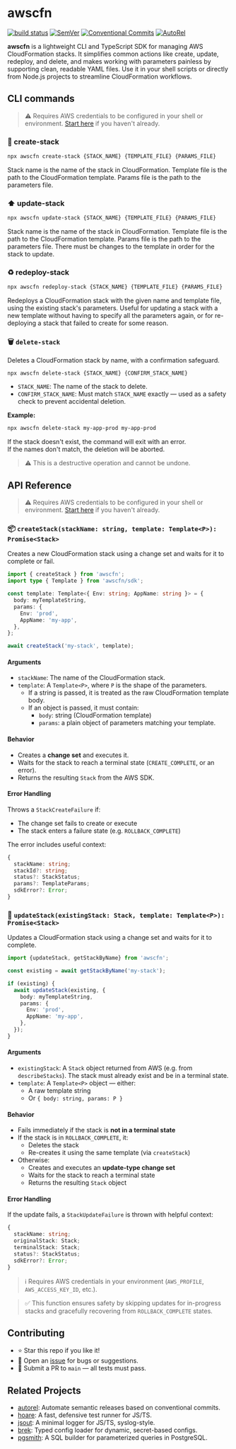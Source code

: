 # awscfn

[![build status](https://github.com/mhweiner/awscfn/actions/workflows/release.yml/badge.svg)](https://github.com/mhweiner/awscfn/actions)
[![SemVer](https://img.shields.io/badge/SemVer-2.0.0-blue)]()
[![Conventional Commits](https://img.shields.io/badge/Conventional%20Commits-1.0.0-yellow.svg)](https://conventionalcommits.org)
[![AutoRel](https://img.shields.io/badge/v2-AutoRel?label=AutoRel&labelColor=0ab5fc&color=grey&link=https%3A%2F%2Fgithub.com%2Fmhweiner%2Fautorel)](https://github.com/mhweiner/autorel)

**awscfn** is a lightweight CLI and TypeScript SDK for managing AWS CloudFormation stacks. It simplifies common actions like create, update, redeploy, and delete, and makes working with parameters painless by supporting clean, readable YAML files. Use it in your shell scripts or directly from Node.js projects to streamline CloudFormation workflows.

## CLI commands

> ⚠️ Requires AWS credentials to be configured in your shell or environment. [Start here](https://docs.aws.amazon.com/cli/latest/userguide/cli-chap-configure.html) if you haven't already.

### 🚀 create-stack 

```bash
npx awscfn create-stack {STACK_NAME} {TEMPLATE_FILE} {PARAMS_FILE}
```

Stack name is the name of the stack in CloudFormation. Template file is the path to the CloudFormation template. Params file is the path to the parameters file.

### ⬆️ update-stack

```bash
npx awscfn update-stack {STACK_NAME} {TEMPLATE_FILE} {PARAMS_FILE}
```

Stack name is the name of the stack in CloudFormation. Template file is the path to the CloudFormation template. Params file is the path to the parameters file. There must be changes to the template in order for the stack to update.

### ♻️ redeploy-stack

```bash
npx awscfn redeploy-stack {STACK_NAME} {TEMPLATE_FILE} {PARAMS_FILE}
```

Redeploys a CloudFormation stack with the given name and template file, using the existing stack's parameters. Useful for updating a stack with a new template without having to specify all the parameters again, or for re-deploying a stack that failed to create for some reason.

### 🗑️ `delete-stack`

Deletes a CloudFormation stack by name, with a confirmation safeguard.

```bash
npx awscfn delete-stack {STACK_NAME} {CONFIRM_STACK_NAME}
```

- `STACK_NAME`: The name of the stack to delete.
- `CONFIRM_STACK_NAME`: Must match `STACK_NAME` exactly — used as a safety check to prevent accidental deletion.

**Example:**

```bash
npx awscfn delete-stack my-app-prod my-app-prod
```

If the stack doesn't exist, the command will exit with an error.  
If the names don't match, the deletion will be aborted.

> ⚠️ This is a destructive operation and cannot be undone.

## API Reference

> ⚠️ Requires AWS credentials to be configured in your shell or environment. [Start here](https://docs.aws.amazon.com/cli/latest/userguide/cli-chap-configure.html) if you haven't already.

### 📦 `createStack(stackName: string, template: Template<P>): Promise<Stack>`

Creates a new CloudFormation stack using a change set and waits for it to complete or fail.

```ts
import { createStack } from 'awscfn';
import type { Template } from 'awscfn/sdk';

const template: Template<{ Env: string; AppName: string }> = {
  body: myTemplateString,
  params: {
    Env: 'prod',
    AppName: 'my-app',
  },
};

await createStack('my-stack', template);
```

#### Arguments

- `stackName`: The name of the CloudFormation stack.
- `template`: A `Template<P>`, where `P` is the shape of the parameters.
  - If a string is passed, it is treated as the raw CloudFormation template body.
  - If an object is passed, it must contain:
    - `body`: string (CloudFormation template)
    - `params`: a plain object of parameters matching your template.

#### Behavior

- Creates a **change set** and executes it.
- Waits for the stack to reach a terminal state (`CREATE_COMPLETE`, or an error).
- Returns the resulting `Stack` from the AWS SDK.

#### Error Handling

Throws a `StackCreateFailure` if:

- The change set fails to create or execute
- The stack enters a failure state (e.g. `ROLLBACK_COMPLETE`)

The error includes useful context:

```ts
{
  stackName: string;
  stackId?: string;
  status?: StackStatus;
  params?: TemplateParams;
  sdkError?: Error;
}
```

### 🔁 `updateStack(existingStack: Stack, template: Template<P>): Promise<Stack>`

Updates a CloudFormation stack using a change set and waits for it to complete.

```ts
import {updateStack, getStackByName} from 'awscfn';

const existing = await getStackByName('my-stack');

if (existing) {
  await updateStack(existing, {
    body: myTemplateString,
    params: {
      Env: 'prod',
      AppName: 'my-app',
    },
  });
}
```

#### Arguments

- `existingStack`: A `Stack` object returned from AWS (e.g. from `describeStacks`). The stack must already exist and be in a terminal state.
- `template`: A `Template<P>` object — either:
  - A raw template string
  - Or `{ body: string, params: P }`

#### Behavior

- Fails immediately if the stack is **not in a terminal state**
- If the stack is in `ROLLBACK_COMPLETE`, it:
  - Deletes the stack
  - Re-creates it using the same template (via `createStack`)
- Otherwise:
  - Creates and executes an **update-type change set**
  - Waits for the stack to reach a terminal state
  - Returns the resulting `Stack` object

#### Error Handling

If the update fails, a `StackUpdateFailure` is thrown with helpful context:

```ts
{
  stackName: string;
  originalStack: Stack;
  terminalStack: Stack;
  status?: StackStatus;
  sdkError?: Error;
}
```

> ℹ️ Requires AWS credentials in your environment (`AWS_PROFILE`, `AWS_ACCESS_KEY_ID`, etc.).

> ✅ This function ensures safety by skipping updates for in-progress stacks and gracefully recovering from `ROLLBACK_COMPLETE` states.

## Contributing

- ⭐ Star this repo if you like it!
- 🐛 Open an [issue](https://github.com/mhweiner/awscfn/issues) for bugs or suggestions.
- 🤝 Submit a PR to `main` — all tests must pass.

## Related Projects

- [autorel](https://github.com/mhweiner/autorel): Automate semantic releases based on conventional commits.
- [hoare](https://github.com/mhweiner/hoare): A fast, defensive test runner for JS/TS.
- [jsout](https://github.com/mhweiner/jsout): A minimal logger for JS/TS, syslog-style.
- [brek](https://github.com/mhweiner/brek): Typed config loader for dynamic, secret-based configs.
- [pgsmith](https://github.com/mhweiner/pgsmith): A SQL builder for parameterized queries in PostgreSQL.